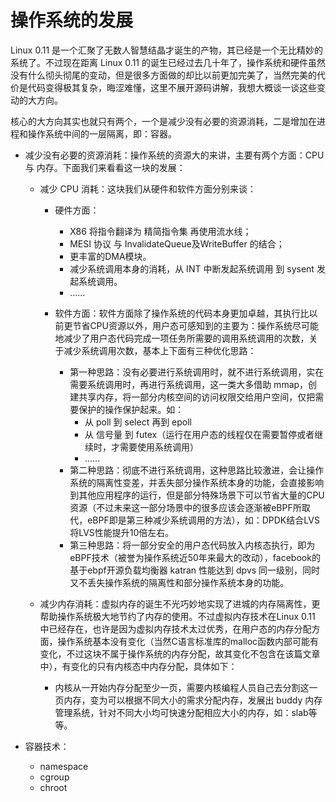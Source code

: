 # 操作系统的发展
Linux 0.11 是一个汇聚了无数人智慧结晶才诞生的产物，其已经是一个无比精妙的系统了。不过现在距离 Linux 0.11 的诞生已经过去几十年了，操作系统和硬件虽然没有什么彻头彻尾的变动，但是很多方面做的却比以前更加完美了，当然完美的代价是代码变得极其复杂，晦涩难懂，这里不展开源码讲解，我想大概谈一谈这些变动的大方向。

核心的大方向其实也就只有两个，一个是减少没有必要的资源消耗，二是增加在进程和操作系统中间的一层隔离，即：容器。

- 减少没有必要的资源消耗：操作系统的资源大的来讲，主要有两个方面：CPU 与 内存。下面我们来看看这一块的发展：

    - 减少 CPU 消耗：这块我们从硬件和软件方面分别来谈：
        - 硬件方面：
           - X86 将指令翻译为 精简指令集 再使用流水线；
           - MESI 协议 与 InvalidateQueue及WriteBuffer 的结合；
           - 更丰富的DMA模块。
           - 减少系统调用本身的消耗，从 INT 中断发起系统调用 到 sysent 发起系统调用。
           - ......

        - 软件方面：软件方面除了操作系统的代码本身更加卓越，其执行比以前更节省CPU资源以外，用户态可感知到的主要为：操作系统尽可能地减少了用户态代码完成一项任务所需要的调用系统调用的次数，关于减少系统调用次数，基本上下面有三种优化思路：
            - 第一种思路：没有必要进行系统调用时，就不进行系统调用，实在需要系统调用时，再进行系统调用，这一类大多借助 mmap，创建共享内存，将一部分内核空间的访问权限交给用户空间，仅把需要保护的操作保护起来。如：
                - 从 poll 到 select 再到 epoll 
                - 从 信号量 到 futex（运行在用户态的线程仅在需要暂停或者继续时，才需要使用系统调用）
                - ......
            - 第二种思路：彻底不进行系统调用，这种思路比较激进，会让操作系统的隔离性变差，并丢失部分操作系统本身的功能，会直接影响到其他应用程序的运行，但是部分特殊场景下可以节省大量的CPU资源（不过未来这一部分场景中的很多应该会逐渐被eBPF所取代，eBPF即是第三种减少系统调用的方法），如：DPDK结合LVS将LVS性能提升10倍左右。
            - 第三种思路：将一部分安全的用户态代码放入内核态执行，即为eBPF技术（被誉为操作系统近50年来最大的改动），facebook的基于ebpf开源负载均衡器 katran 性能达到 dpvs 同一级别，同时又不丢失操作系统的隔离性和部分操作系统本身的功能。
    

     - 减少内存消耗：虚拟内存的诞生不光巧妙地实现了进城的内存隔离性，更帮助操作系统极大地节约了内存的使用。不过虚拟内存技术在Linux 0.11 中已经存在，也许是因为虚拟内存技术太过优秀，在用户态的内存分配方面，操作系统基本没有变化（当然C语言标准库的malloc函数内部可能有变化，不过这块不属于操作系统的内存分配，故其变化不包含在该篇文章中），有变化的只有内核态中内存分配，具体如下：
        - 内核从一开始内存分配至少一页，需要内核编程人员自己去分割这一页内存，变为可以根据不同大小的需求分配内存，发展出 buddy 内存管理系统，针对不同大小均可快速分配相应大小的内存，如：slab等等。



- 容器技术：
    - namespace
    - cgroup
    - chroot
